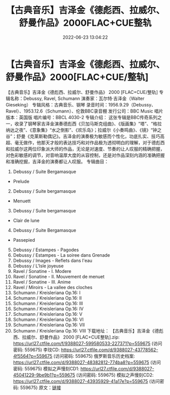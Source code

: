 ﻿---
title: 【古典音乐】吉泽金《德彪西、拉威尔、舒曼作品》2000FLAC+CUE整轨
date: 2022-06-23 13:04:22
categories: 古典音乐、新世纪、纯音雅乐
tags: 纯音雅乐
---
# 【古典音乐】吉泽金《德彪西、拉威尔、舒曼作品》2000[FLAC+CUE/整轨]

【古典音乐】吉泽金《德彪西、拉威尔、舒曼作品》 2000
[FLAC+CUE/整轨]
专辑名称：Debussy, Ravel,
Schumann
演奏家：瓦尔特·吉泽金（Walter
Gieseking）
专辑风格：古典音乐、钢琴
录音时间：1956.9.29（Debussy、Ravel）、1953.12.6（Schumann）、伦敦BBC录音棚
发行公司：BBC Music
唱片版本：英国版
唱片编号：BBCL 4030-2
专辑介绍：
这张专辑是BBC传奇系列之一，收录了钢琴家吉泽金演奏德彪西《贝加马斯克组曲》、《版画集》“塔”、“格拉纳达之夜”、《意象集》“水之倒影”、《欢乐岛》；拉威尔《小奏鸣曲》、《镜》“钟之谷”；舒曼《克莱斯勒偶记》。吉泽金的演奏极为敏感而个性化，功底扎实、技巧高超、毫无做作，他那天才般的表达技巧和对作品极为透彻明白的理解，对于德彪西和拉威尔这两位印象派大师的作品，无论是对速度、节奏的让人叹服的精确把握，对色彩敏感的调节，对音响温厚大度的从容控制，还是对作品深刻内涵的准确把握和准确挖掘，吉泽金的演奏都让人叹服。
专辑曲目：
01. Debussy / Suite Bergamasque
- Prelude
02. Debussy / Suite bergamasque
- Menuett
03. Debussy / Suite bergamasque
- Clair de lune
04. Debussy / Suite Bergamasque
- Passepied
05. Debussy / Estampes -
Pagodes
06. Debussy / Estampes - La
soiree dans Grenade
07. Debussy / Images - Reflets
dans l'eau
08. Debussy / L'Isle
joyeuse
09. Ravel / Sonatine - I.
Modere
10. Ravel / Sonatine - II.
Mouvement de menuet
11. Ravel / Sonatine - III.
Anime
12. Ravel / Miroirs - La vallee
des cloches
13. Schumann / Kreisleriana
Op.16: I
14. Schumann / Kreisleriana
Op.16: II
15. Schumann / Kreisleriana
Op.16: III
16. Schumann / Kreisleriana
Op.16: IV
17. Schumann / Kreisleriana
Op.16: V
18. Schumann / Kreisleriana
Op.16: VI
19. Schumann / Kreisleriana
Op.16: VII
20. Schumann / Kreisleriana
Op.16: VIII
下载地址：
【古典音乐】吉泽金《德彪西、拉威尔、舒曼作品》 2000 [FLAC+CUE整轨].zip: https://url27.ctfile.com/f/9388027-599580533-227371?p=559675
(访问密码: 559675)
李玟CD: https://url27.ctfile.com/d/9388027-43778562-4f5564?p=559675
(访问密码: 559675)
俄罗斯音乐历史档案: https://url27.ctfile.com/d/9388027-48382812-774ba8?p=559675
(访问密码: 559675)
模拟之声慢刻CD1: https://url27.ctfile.com/d/9388027-45041229-9be9b1?p=559675
(访问密码: 559675)
模拟之声慢刻CD2: https://url27.ctfile.com/d/9388027-43935929-41a17e?p=559675
(访问密码: 559675)
原文：[链接](https://blog.sina.com.cn/s/blog_1647c7e7601030xxi.html)